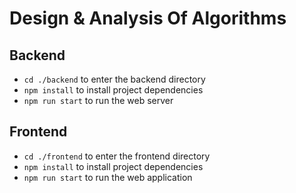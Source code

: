 # Design & Analysis Of Algorithms

## Backend
- `cd ./backend` to enter the backend directory
- `npm install` to install project dependencies
- `npm run start` to run the web server

## Frontend
- `cd ./frontend` to enter the frontend directory
- `npm install` to install project dependencies
- `npm run start` to run the web application

